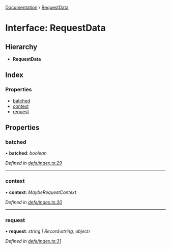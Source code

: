 [Documentation](../README.md) › [RequestData](requestdata.md)

# Interface: RequestData

## Hierarchy

* **RequestData**

## Index

### Properties

* [batched](requestdata.md#batched)
* [context](requestdata.md#context)
* [request](requestdata.md#request)

## Properties

###  batched

• **batched**: *boolean*

*Defined in [defs/index.ts:29](https://github.com/badbatch/graphql-box/blob/c5fe32a/packages/server/src/defs/index.ts#L29)*

___

###  context

• **context**: *MaybeRequestContext*

*Defined in [defs/index.ts:30](https://github.com/badbatch/graphql-box/blob/c5fe32a/packages/server/src/defs/index.ts#L30)*

___

###  request

• **request**: *string | Record‹string, object›*

*Defined in [defs/index.ts:31](https://github.com/badbatch/graphql-box/blob/c5fe32a/packages/server/src/defs/index.ts#L31)*
